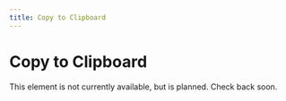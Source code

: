 ```yaml
---
title: Copy to Clipboard
---
```


# Copy to Clipboard

This element is not currently available, but is planned. Check back soon. 